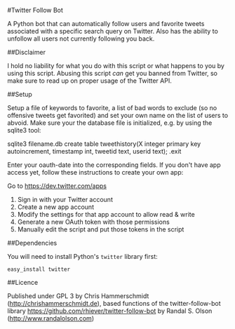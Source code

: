 #Twitter Follow Bot

A Python bot that can automatically follow users and favorite tweets associated with a specific search query on Twitter. Also has the ability to unfollow all users not currently following you back.

##Disclaimer

I hold no liability for what you do with this script or what happens to you by using this script. Abusing this script *can* get you banned from Twitter, so make sure to read up on proper usage of the Twitter API.

##Setup

Setup a file of keywords to favorite, a list of bad words to exclude (so no offensive tweets get favorited) and set your own name on the list of users to abvoid. Make sure your the database file is initialized, e.g. by using the sqlite3 tool:

sqlite3 filename.db
create table tweethistory(X integer primary key autoincrement, timestamp int, tweetid text, userid text);
.exit

Enter your oauth-date into the corresponding fields. If you don't have app access yet, follow these instructions to create your own app:

Go to https://dev.twitter.com/apps

1. Sign in with your Twitter account
2. Create a new app account
3. Modify the settings for that app account to allow read & write
4. Generate a new OAuth token with those permissions
5. Manually edit the script and put those tokens in the script


##Dependencies

You will need to install Python's `twitter` library first:

    easy_install twitter
    

##Licence

Published under GPL 3 by Chris Hammerschmidt (http://chrishammerschmidt.de), based functions of the twitter-follow-bot library  https://github.com/rhiever/twitter-follow-bot by Randal S. Olson (http://www.randalolson.com)